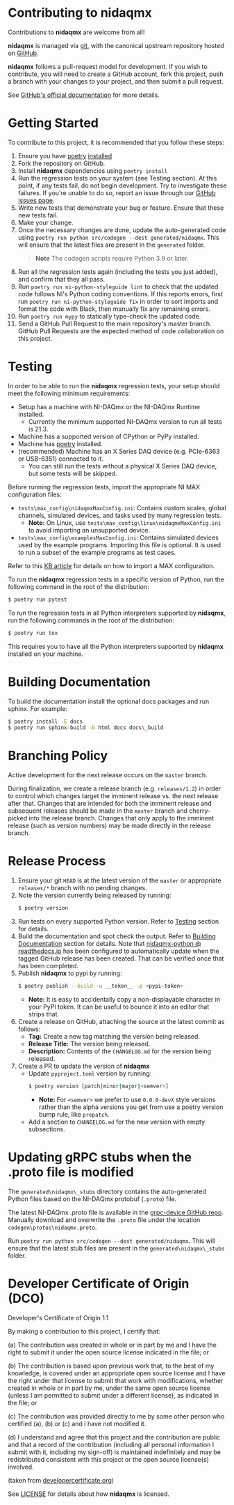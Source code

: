 # Contributing to nidaqmx

Contributions to **nidaqmx** are welcome from all!

**nidaqmx** is managed via [git](https://git-scm.com), with the canonical upstream repository hosted
on [GitHub](http://developercertificate.org/).

**nidaqmx** follows a pull-request model for development.  If you wish to contribute, you will need
to create a GitHub account, fork this project, push a branch with your changes to your project, and
then submit a pull request.

See [GitHub's official documentation](https://help.github.com/articles/using-pull-requests/) for
more details.

# Getting Started

To contribute to this project, it is recommended that you follow these steps:

1. Ensure you have [poetry](https://python-poetry.org/) [installed](https://python-poetry.org/docs/#installation)
2. Fork the repository on GitHub.
3. Install **nidaqmx** dependencies using ``poetry install``
4. Run the regression tests on your system (see Testing section). At this point, if any tests fail, do not
begin development. Try to investigate these failures. If you're unable to do so, report an issue
through our [GitHub issues page](http://github.com/ni/nidaqmx-python/issues).
5. Write new tests that demonstrate your bug or feature. Ensure that these new tests fail.
6. Make your change.
7. Once the necessary changes are done, update the auto-generated code using ``poetry run python src/codegen --dest generated/nidaqmx``. This will ensure that the latest files are present in the ``generated`` folder.
   > **Note**
   > The codegen scripts require Python 3.9 or later.
8. Run all the regression tests again (including the tests you just added), and confirm that they all
pass.
9. Run `poetry run ni-python-styleguide lint` to check that the updated code follows NI's Python coding
conventions. If this reports errors, first run `poetry run ni-python-styleguide fix` in order to sort
imports and format the code with Black, then manually fix any remaining errors.
10. Run `poetry run mypy` to statically type-check the updated code.
11. Send a GitHub Pull Request to the main repository's master branch. GitHub Pull Requests are the
expected method of code collaboration on this project.

# Testing

In order to be able to run the **nidaqmx** regression tests, your setup should meet the following minimum
requirements:

- Setup has a machine with NI-DAQmx or the NI-DAQmx Runtime installed.
   - Currently the minimum supported NI-DAQmx version to run all tests is 21.3.
- Machine has a supported version of CPython or PyPy installed.
- Machine has [poetry](https://python-poetry.org/) installed.
- (recommended) Machine has an X Series DAQ device (e.g. PCIe-6363 or USB-6351) connected to it.
  - You can still run the tests without a physical X Series DAQ device, but some tests will be skipped.

Before running the regression tests, import the appropriate NI MAX configuration files:
- ``tests\max_config\nidaqmxMaxConfig.ini``: Contains custom scales, global channels, simulated devices, 
  and tasks used by many regression tests.
   - **Note:** On Linux, use ``tests\max_config\linux\nidaqmxMaxConfig.ini`` to avoid importing an unsupported device.
- ``tests\max_config\examplesMaxConfig.ini``: Contains simulated devices used by the example programs.
  Importing this file is optional. It is used to run a subset of the example programs as test cases.

Refer to this [KB article](http://digital.ni.com/public.nsf/allkb/0E0D3D7C4AA8903886256B29000C9D5A) for
details on how to import a MAX configuration.

To run the **nidaqmx** regression tests in a specific version of Python, run the following command in the
root of the distribution:

```sh
$ poetry run pytest
```

To run the regression tests in all Python interpreters supported by **nidaqmx**, run the following
commands in the root of the distribution:

```sh
$ poetry run tox
```
  
This requires you to have all the Python interpreters supported by **nidaqmx** installed on your
machine.

# Building Documentation

To build the documentation install the optional docs packages and run sphinx. For example:

```sh
$ poetry install -E docs
$ poetry run sphinx-build -b html docs docs\_build
```

# Branching Policy

Active development for the next release occurs on the `master` branch. 

During finalization, we create a release branch (e.g. `releases/1.2`) in order to control which changes target the imminent
release vs. the next release after that. Changes that are intended for both the imminent release and subsequent releases
should be made in the `master` branch and cherry-picked into the release branch. Changes that only apply to the imminent
release (such as version numbers) may be made directly in the release branch.

# Release Process

1. Ensure your git `HEAD` is at the latest version of the `master` or appropriate `releases/*` branch with no pending changes.
2. Note the version currently being released by running:
   ```sh
   $ poetry version
   ```
3. Run tests on every supported Python version. Refer to [Testing](#testing) section for details.
4. Build the documentation and spot check the output. Refer to [Building Documentation](#building-documentation)
section for details. Note that [nidaqmx-python @ readthedocs.io](https://nidaqmx-python.readthedocs.io/en/latest/)
has been configured to automatically update when the tagged GitHub release has been created. That
can be verified once that has been completed.
5. Publish **nidaqmx** to pypi by running:
   ```sh
   $ poetry publish --build -u __token__ -p <pypi-token>
   ```
   * **Note:** It is easy to accidentally copy a non-displayable character in your PyPI token. It can be useful to
   bounce it into an editor that strips that.
6. Create a release on GitHub, attaching the source at the latest commit as follows:
   * **Tag:** Create a new tag matching the version being released.
   * **Release Title:** The version being released.
   * **Description:** Contents of the `CHANGELOG.md` for the version being released.
7. Create a PR to update the version of **nidaqmx**
   * Update `pyproject.toml` version by running:
      ```sh
      $ poetry version [patch|minor|major|<semver>]
      ```
      * **Note:** For `<semver>` we prefer to use `0.0.0-devX` style versions rather than the alpha
      versions you get from use a poetry version bump rule, like `prepatch`.
   * Add a section to `CHANGELOG.md` for the new version with empty subsections.

# Updating gRPC stubs when the .proto file is modified

The `generated\nidaqmx\_stubs` directory contains the auto-generated Python files based on the NI-DAQmx protobuf (`.proto`) file.

The latest NI-DAQmx .proto file is available in the [grpc-device GitHub repo](https://github.com/ni/grpc-device/blob/main/generated/nidaqmx/nidaqmx.proto). Manually download and overwrite the `.proto` file under the location `codegen\protos\nidaqmx.proto`.

Run `poetry run python src/codegen --dest generated/nidaqmx`. This will ensure that the latest stub files are present in the `generated\nidaqmx\_stubs` folder.


# Developer Certificate of Origin (DCO)

Developer's Certificate of Origin 1.1

By making a contribution to this project, I certify that:

(a) The contribution was created in whole or in part by me and I
    have the right to submit it under the open source license
    indicated in the file; or

(b) The contribution is based upon previous work that, to the best
    of my knowledge, is covered under an appropriate open source
    license and I have the right under that license to submit that
    work with modifications, whether created in whole or in part
    by me, under the same open source license (unless I am
    permitted to submit under a different license), as indicated
    in the file; or

(c) The contribution was provided directly to me by some other
    person who certified (a), (b) or (c) and I have not modified
    it.

(d) I understand and agree that this project and the contribution
    are public and that a record of the contribution (including all
    personal information I submit with it, including my sign-off) is
    maintained indefinitely and may be redistributed consistent with
    this project or the open source license(s) involved.

(taken from [developercertificate.org](http://developercertificate.org/))

See [LICENSE](https://github.com/ni/nidaqmx-python/blob/master/LICENSE)
for details about how **nidaqmx** is licensed.
